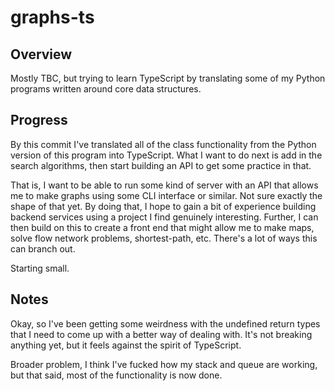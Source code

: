 # graphs-ts
## Overview
Mostly TBC, but trying to learn TypeScript by translating some of my Python programs written around core data structures.

## Progress
By this commit I've translated all of the class functionality from the Python version of this program into TypeScript. What I want to do next is add in the search algorithms, then start building an API to get some practice in that.

That is, I want to be able to run some kind of server with an API that allows me to make graphs using some CLI interface or similar. Not sure exactly the shape of that yet. By doing that, I hope to gain a bit of experience building backend services using a project I find genuinely interesting. Further, I can then build on this to create a front end that might allow me to make maps, solve flow network problems, shortest-path, etc. There's a lot of ways this can branch out.

Starting small.

## Notes
Okay, so I've been getting some weirdness with the undefined return types that I need to come up with a better way of dealing with. It's not breaking anything yet, but it feels against the spirit of TypeScript.

Broader problem, I think I've fucked how my stack and queue are working, but that said, most of the functionality is now done.